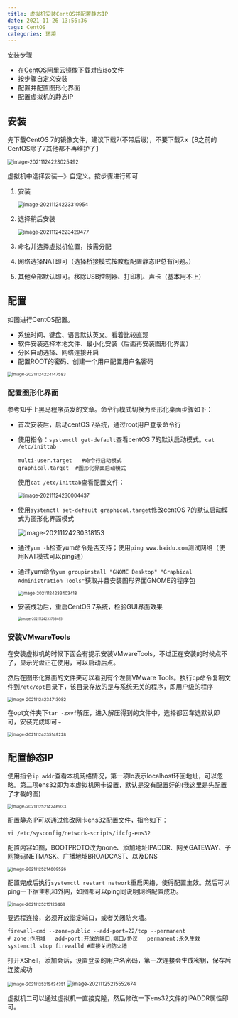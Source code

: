 ```yaml
---
title: 虚拟机安装CentOS并配置静态IP
date: 2021-11-26 13:56:36
tags: CentOS
categories: 环境
---
```


安装步骤

- 在[CentOS阿里云镜像](http://mirrors.aliyun.com/centos/)下载对应iso文件
- 按步骤自定义安装
- 配置并配置图形化界面
- 配置虚拟机的静态IP

<!--more-->

## 安装

先下载CentOS 7的镜像文件，建议下载7(不带后缀)，不要下载7.x【8之前的CentOS除了7其他都不再维护了】

<img src="http://img2.salute61.top/image-20211124223025492.png" alt="image-20211124223025492" style="zoom: 80%;" />

虚拟机中选择安装—》自定义。按步骤进行即可

1. 安装

   <img src="http://img2.salute61.top/image-20211124223310954.png" alt="image-20211124223310954" style="zoom:80%;" />

2. 选择稍后安装

   <img src="http://img2.salute61.top/image-20211124223429477.png" alt="image-20211124223429477" style="zoom:80%;" />

3. 命名并选择虚拟机位置，按需分配

4. 网络选择NAT即可（选择桥接模式按教程配置静态IP总有问题。）

5. 其他全部默认即可。移除USB控制器、打印机、声卡（基本用不上）



## 配置

如图进行CentOS配置。

- 系统时间、键盘、语言默认英文。看着比较直观
- 软件安装选择本地文件、最小化安装（后面再安装图形化界面）
- 分区自动选择、网络连接开启
- 配置ROOT的密码、创建一个用户配置用户名密码

<img src="http://img2.salute61.top/image-20211124224147583.png" alt="image-20211124224147583" style="zoom: 67%;" />

### 配置图形化界面

参考知乎上黑马程序员发的文章。命令行模式切换为图形化桌面步骤如下：

- 首次安装后，启动centOS 7系统，通过root用户登录命令行

- 使用指令：`systemctl get-default`查看centOS 7的默认启动模式。`cat /etc/inittab`

  ```
  multi-user.target   #命令行启动模式
  graphical.target	#图形化界面启动模式
  ```

  使用`cat /etc/inittab`查看配置文件：

  <img src="http://img2.salute61.top/image-20211124230004437.png" alt="image-20211124230004437" style="zoom: 80%;" />

- 使用`systemctl set-default graphical.target`修改centOS 7的默认启动模式为图形化界面模式

  ![image-20211124230318153](http://img2.salute61.top/image-20211124230318153.png)

- 通过`yum -h`检查yum命令是否支持；使用`ping www.baidu.com`测试网络（使用NAT模式可以ping通）

- 通过yum命令`yum groupinstall "GNOME Desktop" "Graphical Administration Tools"`获取并且安装图形界面GNOME的程序包

  <img src="http://img2.salute61.top/image-20211124233403418.png" alt="image-20211124233403418" style="zoom:67%;" />

- 安装成功后，重启CentOS 7系统，检验GUI界面效果

  <img src="http://img2.salute61.top/image-20211124233738485.png" alt="image-20211124233738485" style="zoom: 50%;" />

### 安装VMwareTools

在安装虚拟机的时候下面会有提示安装VMwareTools，不过正在安装的时候点不了，显示光盘正在使用，可以启动后点。

然后在图形化界面的文件夹可以看到有个左侧VMware Tools。执行cp命令复制文件到`/etc/opt`目录下，该目录存放的是与系统无关的程序，即用户级的程序

<img src="http://img2.salute61.top/image-20211124234713082.png" alt="image-20211124234713082" style="zoom:67%;" />

在opt文件夹下`tar -zxvf`解压，进入解压得到的文件中，选择都回车选默认即可，安装完成即可~

<img src="http://img2.salute61.top/image-20211124235149228.png" alt="image-20211124235149228" style="zoom:67%;" />

## 配置静态IP

使用指令`ip addr`查看本机网络情况，第一项lo表示localhost环回地址，可以忽略。第二项ens32即为本虚拟机网卡设置，默认是没有配置好的(我这里是先配置了才截的图)

<img src="http://img2.salute61.top/image-20211125214246933.png" alt="image-20211125214246933" style="zoom:67%;" />

配置静态IP可以通过修改网卡ens32配置文件，指令如下：

```shell
vi /etc/sysconfig/network-scripts/ifcfg-ens32
```

配置内容如图，BOOTPROTO改为none、添加地址IPADDR、网关GATEWAY、子网掩码NETMASK、广播地址BROADCAST、以及DNS

<img src="http://img2.salute61.top/image-20211125214609526.png" alt="image-20211125214609526" style="zoom:67%;" />

配置完成后执行`systemctl restart network`重启网络，使得配置生效。然后可以ping一下宿主机和外网，如图都可以ping同说明网络配置成功。

<img src="http://img2.salute61.top/image-20211125215126468.png" alt="image-20211125215126468" style="zoom: 67%;" />

要远程连接，必须开放指定端口，或者关闭防火墙。

```shell
firewall-cmd --zone=public --add-port=22/tcp --permanent
# zone:作用域   add-port:开放的端口,端口/协议   permanent:永久生效
systemctl stop firewalld #直接关闭防火墙
```

打开XShell，添加会话，设置登录的用户名密码，第一次连接会生成密钥，保存后连接成功

<img src="http://img2.salute61.top/image-20211125215434351.png" alt="image-20211125215434351" style="zoom:67%;" />

<img src="http://img2.salute61.top/image-20211125215552674.png" alt="image-20211125215552674" style="zoom: 80%;" />

虚拟机二可以通过虚拟机一直接克隆，然后修改一下ens32文件的IPADDR属性即可。
